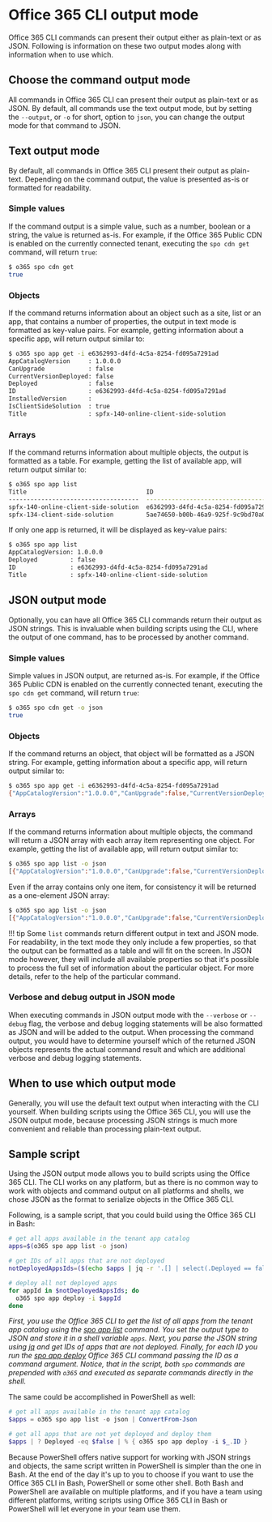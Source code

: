 # Office 365 CLI output mode

Office 365 CLI commands can present their output either as plain-text or as JSON. Following is information on these two output modes along with information when to use which.

## Choose the command output mode

All commands in Office 365 CLI can present their output as plain-text or as JSON. By default, all commands use the text output mode, but by setting the `--output`, or `-o` for short, option to `json`, you can change the output mode for that command to JSON.

## Text output mode

By default, all commands in Office 365 CLI present their output as plain-text. Depending on the command output, the value is presented as-is or formatted for readability.

### Simple values

If the command output is a simple value, such as a number, boolean or a string, the value is returned as-is. For example, if the Office 365 Public CDN is enabled on the currently connected tenant, executing the `spo cdn get` command, will return `true`:

```sh
$ o365 spo cdn get
true
```

### Objects

If the command returns information about an object such as a site, list or an app, that contains a number of properties, the output in text mode is formatted as key-value pairs. For example, getting information about a specific app, will return output similar to:

```sh
$ o365 spo app get -i e6362993-d4fd-4c5a-8254-fd095a7291ad
AppCatalogVersion     : 1.0.0.0
CanUpgrade            : false
CurrentVersionDeployed: false
Deployed              : false
ID                    : e6362993-d4fd-4c5a-8254-fd095a7291ad
InstalledVersion      :
IsClientSideSolution  : true
Title                 : spfx-140-online-client-side-solution
```

### Arrays

If the command returns information about multiple objects, the output is formatted as a table. For example, getting the list of available app, will return output similar to:

```sh
$ o365 spo app list
Title                                 ID                                    Deployed  AppCatalogVersion
------------------------------------  ------------------------------------  --------  -----------------
spfx-140-online-client-side-solution  e6362993-d4fd-4c5a-8254-fd095a7291ad  false     1.0.0.0
spfx-134-client-side-solution         5ae74650-b00b-46a9-925f-9c9bd70a0cb6  false     1.0.0.0
```

If only one app is returned, it will be displayed as key-value pairs:

```sh
$ o365 spo app list
AppCatalogVersion: 1.0.0.0
Deployed         : false
ID               : e6362993-d4fd-4c5a-8254-fd095a7291ad
Title            : spfx-140-online-client-side-solution
```

## JSON output mode

Optionally, you can have all Office 365 CLI commands return their output as JSON strings. This is invaluable when building scripts using the CLI, where the output of one command, has to be processed by another command.

### Simple values

Simple values in JSON output, are returned as-is. For example, if the Office 365 Public CDN is enabled on the currently connected tenant, executing the `spo cdn get` command, will return `true`:

```sh
$ o365 spo cdn get -o json
true
```

### Objects

If the command returns an object, that object will be formatted as a JSON string. For example, getting information about a specific app, will return output similar to:

```sh
$ o365 spo app get -i e6362993-d4fd-4c5a-8254-fd095a7291ad
{"AppCatalogVersion":"1.0.0.0","CanUpgrade":false,"CurrentVersionDeployed":false,"Deployed":false,"ID":"e6362993-d4fd-4c5a-8254-fd095a7291ad","InstalledVersion":"","IsClientSideSolution":true,"Title":"spfx-140-online-client-side-solution"}
```

### Arrays

If the command returns information about multiple objects, the command will return a JSON array with each array item representing one object. For example, getting the list of available app, will return output similar to:

```sh
$ o365 spo app list -o json
[{"AppCatalogVersion":"1.0.0.0","CanUpgrade":false,"CurrentVersionDeployed":false,"Deployed":false,"ID":"e6362993-d4fd-4c5a-8254-fd095a7291ad","InstalledVersion":"","IsClientSideSolution":true,"Title":"spfx-140-online-client-side-solution"},{"AppCatalogVersion":"1.0.0.0","CanUpgrade":false,"CurrentVersionDeployed":false,"Deployed":false,"ID":"5ae74650-b00b-46a9-925f-9c9bd70a0cb6","InstalledVersion":"","IsClientSideSolution":true,"Title":"spfx-134-client-side-solution"}]
```

Even if the array contains only one item, for consistency it will be returned as a one-element JSON array:

```sh
$ o365 spo app list -o json
[{"AppCatalogVersion":"1.0.0.0","CanUpgrade":false,"CurrentVersionDeployed":false,"Deployed":false,"ID":"e6362993-d4fd-4c5a-8254-fd095a7291ad","InstalledVersion":"","IsClientSideSolution":true,"Title":"spfx-140-online-client-side-solution"}]
```

!!! tip
    Some `list` commands return different output in text and JSON mode. For readability, in the text mode they only include a few properties, so that the output can be formatted as a table and will fit on the screen. In JSON mode however, they will include all available properties so that it's possible to process the full set of information about the particular object. For more details, refer to the help of the particular command.

### Verbose and debug output in JSON mode

When executing commands in JSON output mode with the `--verbose` or `--debug` flag, the verbose and debug logging statements will be also formatted as JSON and will be added to the output. When processing the command output, you would have to determine yourself which of the returned JSON objects represents the actual command result and which are additional verbose and debug logging statements.

## When to use which output mode

Generally, you will use the default text output when interacting with the CLI yourself. When building scripts using the Office 365 CLI, you will use the JSON output mode, because processing JSON strings is much more convenient and reliable than processing plain-text output.

## Sample script

Using the JSON output mode allows you to build scripts using the Office 365 CLI. The CLI works on any platform, but as there is no common way to work with objects and command output on all platforms and shells, we chose JSON as the format to serialize objects in the Office 365 CLI.

Following, is a sample script, that you could build using the Office 365 CLI in Bash:

```sh
# get all apps available in the tenant app catalog
apps=$(o365 spo app list -o json)

# get IDs of all apps that are not deployed
notDeployedAppsIds=($(echo $apps | jq -r '.[] | select(.Deployed == false) | {ID} | .[]'))

# deploy all not deployed apps
for appId in $notDeployedAppsIds; do
  o365 spo app deploy -i $appId
done
```

_First, you use the Office 365 CLI to get the list of all apps from the tenant app catalog using the [spo app list](../cmd/spo/app/app-list.md) command. You set the output type to JSON and store it in a shell variable `apps`. Next, you parse the JSON string using [jq](https://stedolan.github.io/jq/) and get IDs of apps that are not deployed. Finally, for each ID you run the [spo app deploy](../cmd/spo/app/app-deploy.md) Office 365 CLI command passing the ID as a command argument. Notice, that in the script, both `spo` commands are prepended with `o365` and executed as separate commands directly in the shell._

The same could be accomplished in PowerShell as well:

```powershell
# get all apps available in the tenant app catalog
$apps = o365 spo app list -o json | ConvertFrom-Json

# get all apps that are not yet deployed and deploy them
$apps | ? Deployed -eq $false | % { o365 spo app deploy -i $_.ID }
```

Because PowerShell offers native support for working with JSON strings and objects, the same script written in PowerShell is simpler than the one in Bash. At the end of the day it's up to you to choose if you want to use the Office 365 CLI in Bash, PowerShell or some other shell. Both Bash and PowerShell are available on multiple platforms, and if you have a team using different platforms, writing scripts using Office 365 CLI in Bash or PowerShell will let everyone in your team use them.